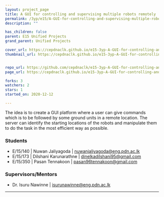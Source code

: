 ```yaml
---
layout: project_page
title: A GUI for controlling and supervising multiple robots remotely
permalink: /3yp/e15/A-GUI-for-controlling-and-supervising-multiple-robots-remotely
description: ""

has_children: false
parent: E15 Unified Projects
grand_parent: Unified Projects

cover_url: https://cepdnaclk.github.io/e15-3yp-A-GUI-for-controlling-and-supervising-multiple-robots-remotely/data/img_cover.jpg
thumbnail_url: https://cepdnaclk.github.io/e15-3yp-A-GUI-for-controlling-and-supervising-multiple-robots-remotely/data/img_thumb.jpg


repo_url: https://github.com/cepdnaclk/e15-3yp-A-GUI-for-controlling-and-supervising-multiple-robots-remotely
page_url: https://cepdnaclk.github.io/e15-3yp-A-GUI-for-controlling-and-supervising-multiple-robots-remotely

forks: 3
watchers: 2
stars: 1
started_on: 2020-12-12

---
```


The idea is to create a GUI platform where a user can give commands which is to be followed by some ground units in a remote location. The server can identify the starting locations of the robots and manipulate them to do the task in the most efficient way as possible.

<div class="container pt-3">
    <h3>Students</h3>
    <ul>
        <li>E/15/140 | Nuwan Jaliyagoda |
            <a href="mailto:nuwanjaliyagoda@eng.pdn.ac.lk">nuwanjaliyagoda@eng.pdn.ac.lk</a>
        </li>
        <li>E/15/173 | Dilshani Karunarathne |
            <a href="mailto:dinelkadilshani95@gmail.com">dinelkadilshani95@gmail.com</a>
        </li>
        <li>E/15/350 | Pasan Tennakoon |
            <a href="mailto:pasan96tennakoon@gmail.com">pasan96tennakoon@gmail.com</a>
        </li>
    </ul>
</div>

<div class="container py-3">
    <h3>Supervisors/Mentors</h3>
    <ul>
        <li>Dr. Isuru Nawinne |
            <a href="mailto:isurunawinne@eng.pdn.ac.lk ">isurunawinne@eng.pdn.ac.lk </a>
        </li>
    </ul>
</div>
<hr>

